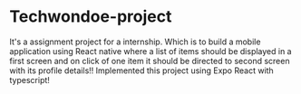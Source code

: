 # Techwondoe-project
It's a assignment project for a internship. Which is to build a mobile application using React native where a list of items should be displayed in a first screen and on click of one item it should be directed to second screen with its profile details!!
Implemented this project using Expo React with typescript!
